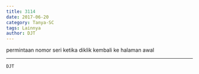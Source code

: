 ```yaml
---
title: 3114
date: 2017-06-20
category: Tanya-SC
tags: Lainnya
author: DJT
---
```


permintaan nomor seri ketika diklik kembali ke halaman awal

---



`DJT`
